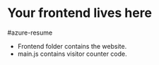 # Your frontend lives here

#azure-resume 
- Frontend folder contains the website. 
- main.js contains visitor counter code. 

